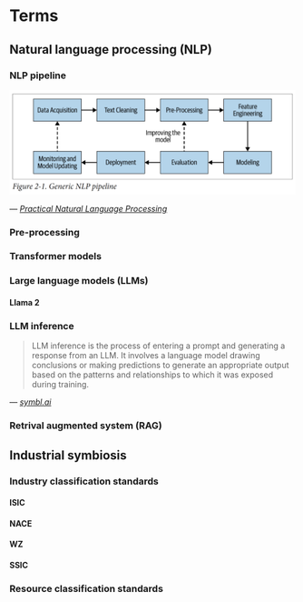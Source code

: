 # Terms

## Natural language processing (NLP)

### NLP pipeline

![NLP pipeline](/img/NLP%20pipeline.png)

&mdash; *[Practical Natural Language Processing](https://www.oreilly.com/library/view/practical-natural-language/9781492054047/)*

### Pre-processing

### Transformer models

### Large language models (LLMs)

#### Llama 2

### LLM inference

> LLM inference is the process of entering a prompt and generating a response from an LLM. It involves a language model drawing conclusions or making predictions to generate an appropriate output based on the patterns and relationships to which it was exposed during training. 

&mdash; *[symbl.ai](https://symbl.ai/developers/blog/a-guide-to-llm-inference-performance-monitoring/)*

### Retrival augmented system (RAG)

## Industrial symbiosis

### Industry classification standards

#### ISIC

#### NACE

#### WZ

#### SSIC

### Resource classification standards


